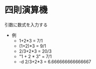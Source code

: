 四則演算機
================

引数に数式を入力する

* 例
	* 1+2*3 = 7/1
	* (1+2)*3 = 9/1
	* 2/3+2*3 = 20/3
	* "1 + 2 * 3" = 7/1
	* -d 2/3+2*3 = 6.666666666666667
